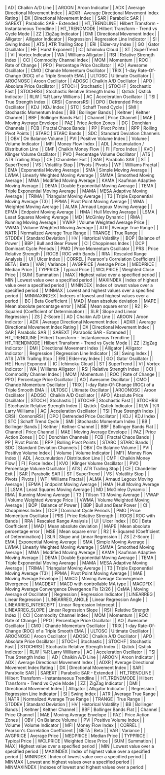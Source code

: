 | AD                   | Chaikin A/D Line                                     |
| AROON                | Aroon Indicator                                      |
| ADX                  | Average Directional Movement Index                   |
| ADXR                 | Average Directional Movement Index Rating            |
| DX                   | Directional Movement Index                           |
| SAR                  | Parabolic SAR                                        |
| SAREXT               | Parabolic SAR - Extended                             |
| HT_TRENDLINE         | Hilbert Transform - Instantaneous Trendline          |
| HT_TRENDMODE         | Hilbert Transform - Trend vs Cycle Mode              |
| ZZ                   | ZigZag Indicator                                     |
| DMI                  | Directional Movement Index                           |
| Alligator            | Alligator Indicator                                  |
| Regression           | Regression Line Indicator                            |
| SI                   | Swing Index                                          |
| ATS                  | ATR Trailing Stop                                    |
| ERI                  | Elder-ray Index                                      |
| GO                   | Gator Oscillator                                     |
| HE                   | Hurst Exponent                                       |
| IC                   | Ichimoku Cloud                                       |
| ST                   | SuperTrend                                           |
| VI                   | Vortex Indicator                                     |
| WA                   | Williams Alligator                                   |
| RSI                  | Relative Strength Index                              |
| CCI                  | Commodity Channel Index                              |
| MOM                  | Momentum                                             |
| ROC                  | Rate of Change                                       |
| PPO                  | Percentage Price Oscillator                          |
| AO                   | Awesome Oscillator                                   |
| CMO                  | Chande Momentum Oscillator                           |
| TRIX                 | 1-day Rate-Of-Change (ROC) of a Triple Smooth EMA    |
| ULTOSC               | Ultimate Oscillator                                  |
| AROONOSC             | Aroon Oscillator                                     |
| ADOSC                | Chaikin A/D Oscillator                               |
| APO                  | Absolute Price Oscillator                            |
| STOCH                | Stochastic                                           |
| STOCHF               | Stochastic Fast                                      |
| STOCHRSI             | Stochastic Relative Strength Index                   |
| Qstick               | Qstick Indicator                                     |
| RLW                  | %R Larry Williams                                    |
| AC                   | Acceleration Oscillator                              |
| TSI                  | True Strength Index                                  |
| CRSI                 | ConnorsRSI                                           |
| DPO                  | Detrended Price Oscillator                           |
| KDJ                  | KDJ Index                                            |
| STC                  | Schaff Trend Cycle                                   |
| SMI                  | Stochastic Momentum Index                            |
| BB                   | Bollinger Bands                                      |
| Keltner              | Keltner Channel                                      |
| BBF                  | Bollinger Bands Flat                                 |
| Channel              | Price Channel                                        |
| MAE                  | Moving Average Envelope                              |
| PAZ                  | Price Action Zones                                   |
| DC                   | Donchian Channels                                    |
| FCB                  | Fractal Chaos Bands                                  |
| PP                   | Pivot Points                                         |
| RPP                  | Rolling Pivot Points                                 |
| STARC                | STARC Bands                                          |
| SDC                  | Standard Deviation Channels                          |
| OBV                  | On Balance Volume                                    |
| PVI                  | Positive Volume Index                                |
| Volume               | Volume Indicator                                     |
| MFI                  | Money Flow Index                                     |
| ADL                  | Accumulation / Distribution Line                     |
| CMF                  | Chaikin Money Flow                                   |
| FI                   | Force Index                                          |
| KVO                  | Klinger Volume Oscillator                            |
| PVO                  | Percentage Volume Oscillator                         |
| ATS                  | ATR Trailing Stop                                    |
| CE                   | Chandelier Exit                                      |
| SAR                  | Parabolic SAR                                        |
| ST                   | SuperTrend                                           |
| VS                   | Volatility Stop                                      |
| Pivots               | Pivots                                               |
| WF                   | Williams Fractal                                     |
| EMA                  | Exponential Moving Average                           |
| SMA                  | Simple Moving Average                                |
| LWMA                 | Linearly Weighted Moving Average                     |
| SMMA                 | Smoothed Moving Average                              |
| MMA                  | Modified Moving Average                              |
| KAMA                 | Kaufman Adaptive Moving Average                      |
| DEMA                 | Double Exponential Moving Average                    |
| TEMA                 | Triple Exponential Moving Average                    |
| MAMA                 | MESA Adaptive Moving Average                         |
| TRIMA                | Triangular Moving Average                            |
| T3                   | Triple Exponential Moving Average (T3)               |
| PPMA                 | Pivot Point Moving Average                           |
| WMA                  | Weighted Moving Average                              |
| ALMA                 | Arnaud Legoux Moving Average                         |
| EPMA                 | Endpoint Moving Average                              |
| HMA                  | Hull Moving Average                                  |
| LSMA                 | Least Squares Moving Average                         |
| MD                   | McGinley Dynamic                                     |
| RMA                  | Running Moving Average                               |
| VWAP                 | Volume Weighted Average Price                        |
| VWMA                 | Volume Weighted Moving Average                       |
| ATR                  | Average True Range                                   |
| NATR                 | Normalized Average True Range                        |
| TRANGE               | True Range                                           |
| STDDEV               | Standard Deviation                                   |
| HV                   | Historical Volatility                                |
| BOP                  | Balance of Power                                     |
| BBP                  | Bull and Bear Power                                  |
| CI                   | Choppiness Index                                     |
| DCP                  | Dominant Cycle Periods                               |
| PMO                  | Price Momentum Oscillator                            |
| PRS                  | Price Relative Strength                              |
| ROCB                 | ROC with Bands                                       |
| RRA                  | Rescaled Range Analysis                              |
| UI                   | Ulcer Index                                          |
| CORREL               | Pearson's Correlation Coefficient                    |
| BETA                 | Beta                                                 |
| VAR                  | Variance                                             |
| AVGPRICE             | Average Price                                        |
| MEDPRICE             | Median Price                                         |
| TYPPRICE             | Typical Price                                        |
| WCLPRICE             | Weighted Close Price                                 |
| SUM                  | Summation                                            |
| MAX                  | Highest value over a specified period                |
| MIN                  | Lowest value over a specified period                 |
| MAXINDEX             | Index of highest value over a specified period       |
| MININDEX             | Index of lowest value over a specified period        |
| MINMAX               | Lowest and highest values over a specified period    |
| MINMAXINDEX          | Indexes of lowest and highest values over a period   |
| BC                   | Beta Coefficient                                     |
| MAD                  | Mean absolute deviation                              |
| MAPE                 | Mean absolute percentage error                       |
| MSE                  | Mean square error                                    |
| R2                   | R-Squared (Coefficient of Determination)             |
| SLR                  | Slope and Linear Regression                          |
| ZS                   | Z-Score                                              |
| AD                   | Chaikin A/D Line                                     |
| AROON                | Aroon Indicator                                      |
| ADX                  | Average Directional Movement Index                   |
| ADXR                 | Average Directional Movement Index Rating            |
| DX                   | Directional Movement Index                           |
| SAR                  | Parabolic SAR                                        |
| SAREXT               | Parabolic SAR - Extended                             |
| HT_TRENDLINE         | Hilbert Transform - Instantaneous Trendline          |
| HT_TRENDMODE         | Hilbert Transform - Trend vs Cycle Mode              |
| ZZ                   | ZigZag Indicator                                     |
| DMI                  | Directional Movement Index                           |
| Alligator            | Alligator Indicator                                  |
| Regression           | Regression Line Indicator                            |
| SI                   | Swing Index                                          |
| ATS                  | ATR Trailing Stop                                    |
| ERI                  | Elder-ray Index                                      |
| GO                   | Gator Oscillator                                     |
| HE                   | Hurst Exponent                                       |
| IC                   | Ichimoku Cloud                                       |
| ST                   | SuperTrend                                           |
| VI                   | Vortex Indicator                                     |
| WA                   | Williams Alligator                                   |
| RSI                  | Relative Strength Index                              |
| CCI                  | Commodity Channel Index                              |
| MOM                  | Momentum                                             |
| ROC                  | Rate of Change                                       |
| PPO                  | Percentage Price Oscillator                          |
| AO                   | Awesome Oscillator                                   |
| CMO                  | Chande Momentum Oscillator                           |
| TRIX                 | 1-day Rate-Of-Change (ROC) of a Triple Smooth EMA    |
| ULTOSC               | Ultimate Oscillator                                  |
| AROONOSC             | Aroon Oscillator                                     |
| ADOSC                | Chaikin A/D Oscillator                               |
| APO                  | Absolute Price Oscillator                            |
| STOCH                | Stochastic                                           |
| STOCHF               | Stochastic Fast                                      |
| STOCHRSI             | Stochastic Relative Strength Index                   |
| Qstick               | Qstick Indicator                                     |
| RLW                  | %R Larry Williams                                    |
| AC                   | Acceleration Oscillator                              |
| TSI                  | True Strength Index                                  |
| CRSI                 | ConnorsRSI                                           |
| DPO                  | Detrended Price Oscillator                           |
| KDJ                  | KDJ Index                                            |
| STC                  | Schaff Trend Cycle                                   |
| SMI                  | Stochastic Momentum Index                            |
| BB                   | Bollinger Bands                                      |
| Keltner              | Keltner Channel                                      |
| BBF                  | Bollinger Bands Flat                                 |
| Channel              | Price Channel                                        |
| MAE                  | Moving Average Envelope                              |
| PAZ                  | Price Action Zones                                   |
| DC                   | Donchian Channels                                    |
| FCB                  | Fractal Chaos Bands                                  |
| PP                   | Pivot Points                                         |
| RPP                  | Rolling Pivot Points                                 |
| STARC                | STARC Bands                                          |
| SDC                  | Standard Deviation Channels                          |
| OBV                  | On Balance Volume                                    |
| PVI                  | Positive Volume Index                                |
| Volume               | Volume Indicator                                     |
| MFI                  | Money Flow Index                                     |
| ADL                  | Accumulation / Distribution Line                     |
| CMF                  | Chaikin Money Flow                                   |
| FI                   | Force Index                                          |
| KVO                  | Klinger Volume Oscillator                            |
| PVO                  | Percentage Volume Oscillator                         |
| ATS                  | ATR Trailing Stop                                    |
| CE                   | Chandelier Exit                                      |
| SAR                  | Parabolic SAR                                        |
| ST                   | SuperTrend                                           |
| VS                   | Volatility Stop                                      |
| Pivots               | Pivots                                               |
| WF                   | Williams Fractal                                     |
| ALMA                 | Arnaud Legoux Moving Average                         |
| EPMA                 | Endpoint Moving Average                              |
| HMA                  | Hull Moving Average                                  |
| LSMA                 | Least Squares Moving Average                         |
| MD                   | McGinley Dynamic                                     |
| RMA                  | Running Moving Average                               |
| T3                   | Tillson T3 Moving Average                            |
| VWAP                 | Volume Weighted Average Price                        |
| VWMA                 | Volume Weighted Moving Average                       |
| BOP                  | Balance of Power                                     |
| BBP                  | Bull and Bear Power                                  |
| CI                   | Choppiness Index                                     |
| DCP                  | Dominant Cycle Periods                               |
| PMO                  | Price Momentum Oscillator                            |
| PRS                  | Price Relative Strength                              |
| ROCB                 | ROC with Bands                                       |
| RRA                  | Rescaled Range Analysis                              |
| UI                   | Ulcer Index                                          |
| BC                   | Beta Coefficient                                     |
| MAD                  | Mean absolute deviation                              |
| MAPE                 | Mean absolute percentage error                       |
| MSE                  | Mean square error                                    |
| R2                   | R-Squared (Coefficient of Determination)             |
| SLR                  | Slope and Linear Regression                          |
| ZS                   | Z-Score                                              |
| EMA                  | Exponential Moving Average                           |
| SMA                  | Simple Moving Average                                |
| LWMA                 | Linearly Weighted Moving Average                     |
| SMMA                 | Smoothed Moving Average                              |
| MMA                  | Modified Moving Average                              |
| KAMA                 | Kaufman Adaptive Moving Average                      |
| DEMA                 | Double Exponential Moving Average                    |
| TEMA                 | Triple Exponential Moving Average                    |
| MAMA                 | MESA Adaptive Moving Average                         |
| TRIMA                | Triangular Moving Average                            |
| T3                   | Triple Exponential Moving Average (T3)               |
| PPMA                 | Pivot Point Moving Average                           |
| MAE                  | Moving Average Envelope                              |
| MACD                 | Moving Average Convergence Divergence                |
| MACDEXT              | MACD with controllable MA type                       |
| MACDFIX              | Moving Average Convergence Divergence Fix 12/26      |
| OsMA                 | Moving Average of Oscillator                         |
| Regression           | Regression Indicator                                 |
| LINEARREG            | Linear Regression                                    |
| LINEARREG_ANGLE      | Linear Regression Angle                              |
| LINEARREG_INTERCEPT  | Linear Regression Intercept                          |
| LINEARREG_SLOPE      | Linear Regression Slope                              |
| RSI                  | Relative Strength Index                              |
| CCI                  | Commodity Channel Index                              |
| MOM                  | Momentum                                             |
| ROC                  | Rate of Change                                       |
| PPO                  | Percentage Price Oscillator                          |
| AO                   | Awesome Oscillator                                   |
| CMO                  | Chande Momentum Oscillator                           |
| TRIX                 | 1-day Rate-Of-Change (ROC) of a Triple Smooth EMA    |
| ULTOSC               | Ultimate Oscillator                                  |
| AROONOSC             | Aroon Oscillator                                     |
| ADOSC                | Chaikin A/D Oscillator                               |
| APO                  | Absolute Price Oscillator                            |
| STOCH                | Stochastic                                           |
| STOCHF               | Stochastic Fast                                      |
| STOCHRSI             | Stochastic Relative Strength Index                   |
| Qstick               | Qstick Indicator                                     |
| RLW                  | %R Larry Williams                                    |
| AC                   | Acceleration Oscillator                              |
| TSI                  | True Strength Index                                  |
| AD                   | Chaikin A/D Line                                     |
| AROON                | Aroon Indicator                                      |
| ADX                  | Average Directional Movement Index                   |
| ADXR                 | Average Directional Movement Index Rating            |
| DX                   | Directional Movement Index                           |
| SAR                  | Parabolic SAR                                        |
| SAREXT               | Parabolic SAR - Extended                             |
| HT_TRENDLINE         | Hilbert Transform - Instantaneous Trendline          |
| HT_TRENDMODE         | Hilbert Transform - Trend vs Cycle Mode              |
| ZZ                   | ZigZag Indicator                                     |
| DMI                  | Directional Movement Index                           |
| Alligator            | Alligator Indicator                                  |
| Regression           | Regression Line Indicator                            |
| SI                   | Swing Index                                          |
| ATR                  | Average True Range                                   |
| NATR                 | Normalized Average True Range                        |
| TRANGE               | True Range                                           |
| STDDEV               | Standard Deviation                                   |
| HV                   | Historical Volatility                                |
| BB                   | Bollinger Bands                                      |
| Keltner              | Keltner Channel                                      |
| BBF                  | Bollinger Bands Flat                                 |
| Channel              | Price Channel                                        |
| MAE                  | Moving Average Envelope                              |
| PAZ                  | Price Action Zones                                   |
| OBV                  | On Balance Volume                                    |
| PVI                  | Positive Volume Index                                |
| Volume               | Volume Indicator                                     |
| MFI                  | Money Flow Index                                     |
| CORREL               | Pearson's Correlation Coefficient                    |
| BETA                 | Beta                                                 |
| VAR                  | Variance                                             |
| AVGPRICE             | Average Price                                        |
| MEDPRICE             | Median Price                                         |
| TYPPRICE             | Typical Price                                        |
| WCLPRICE             | Weighted Close Price                                 |
| SUM                  | Summation                                            |
| MAX                  | Highest value over a specified period                |
| MIN                  | Lowest value over a specified period                 |
| MAXINDEX             | Index of highest value over a specified period       |
| MININDEX             | Index of lowest value over a specified period        |
| MINMAX               | Lowest and highest values over a specified period    |
| MINMAXINDEX          | Indexes of lowest and highest values over a period   |
